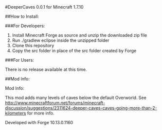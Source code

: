 #DeeperCaves 0.0.1 for Minecraft 1.7.10


##How to Install:

###For Developers:

1. Install Minecraft Forge as source and unzip the downloaded zip file
2. Run ./gradlew eclipse inside the unzipped folder
2. Clone this repository
3. Copy the src folder in place of the src folder created by Forge

###For Users:

There is no release available at this time.

##Mod Info:

Mod Info:

This mod adds many levels of caves below the default Overworld. See http://www.minecraftforum.net/forums/minecraft-discussion/suggestions/2311624-deeper-caves-caves-going-more-than-2-kilometers for more info.

Developed with Forge 10.13.0.1160
